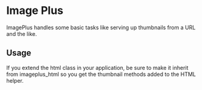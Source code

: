 # Image Plus

ImagePlus handles some basic tasks like serving up thumbnails from a URL and the like.

## Usage

If you extend the html class in your application, be sure to make it inherit from imageplus_html so you get the thumbnail methods added to the HTML helper.
